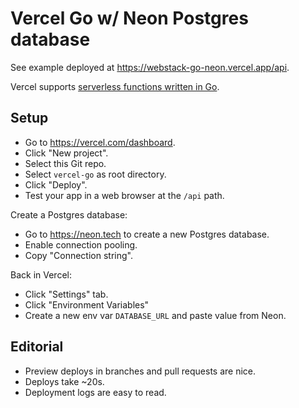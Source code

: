 # Vercel Go w/ Neon Postgres database

See example deployed at
<https://webstack-go-neon.vercel.app/api>.

Vercel supports [serverless functions written in
Go](https://vercel.com/docs/concepts/functions/supported-languages#go).

## Setup

* Go to <https://vercel.com/dashboard>.
* Click "New project".
* Select this Git repo.
* Select `vercel-go` as root directory.
* Click "Deploy".
* Test your app in a web browser at the `/api` path.

Create a Postgres database:

* Go to <https://neon.tech> to create a new Postgres database.
* Enable connection pooling.
* Copy "Connection string".

Back in Vercel:

* Click "Settings" tab.
* Click "Environment Variables"
* Create a new env var `DATABASE_URL` and paste value from Neon.

## Editorial

* Preview deploys in branches and pull requests are nice.
* Deploys take ~20s.
* Deployment logs are easy to read.
